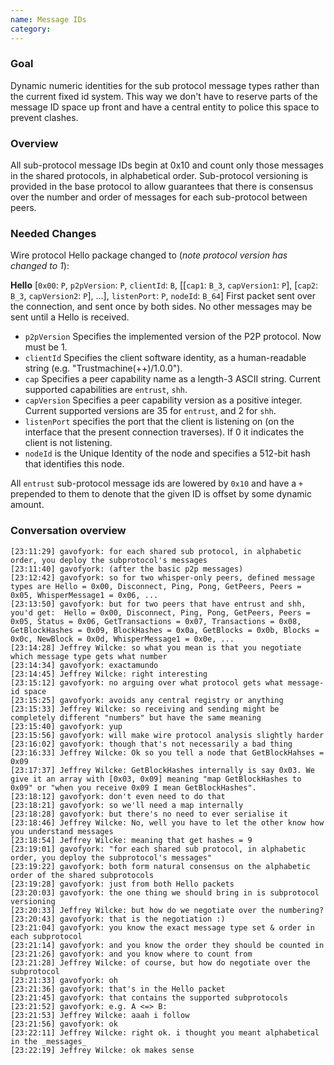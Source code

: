 ```yaml
---
name: Message IDs
category: 
---
```


### Goal

Dynamic numeric identities for the sub protocol message types rather than the current fixed id system. This way we don't have to reserve parts of the message ID space up front and have a central entity to police this space to prevent clashes.

### Overview

All sub-protocol message IDs begin at 0x10 and count only those messages in the shared protocols, in alphabetical order. Sub-protocol versioning is provided in the base protocol to allow guarantees that there is consensus over the number and order of messages for each sub-protocol between peers.

### Needed Changes

Wire protocol Hello package changed to (*note protocol version has changed to 1*):

**Hello**
[`0x00`: `P`, `p2pVersion`: `P`, `clientId`: `B`, [[`cap1`: `B_3`, `capVersion1`: `P`], [`cap2`: `B_3`, `capVersion2`: `P`], ...], `listenPort`: `P`, `nodeId`: `B_64`] First packet sent over the connection, and sent once by both sides. No other messages may be sent until a Hello is received.
* `p2pVersion` Specifies the implemented version of the P2P protocol. Now must be 1.
* `clientId` Specifies the client software identity, as a human-readable string (e.g. "Trustmachine(++)/1.0.0").
* `cap` Specifies a peer capability name as a length-3 ASCII string. Current supported capabilities are `entrust`, `shh`.
* `capVersion` Specifies a peer capability version as a positive integer. Current supported versions are 35 for `entrust`, and 2 for `shh`.
* `listenPort` specifies the port that the client is listening on (on the interface that the present connection traverses). If 0 it indicates the client is not listening.
* `nodeId` is the Unique Identity of the node and specifies a 512-bit hash that identifies this node.

All `entrust` sub-protocol message ids are lowered by `0x10` and have a `+` prepended to them to denote that the given ID is offset by some dynamic amount.

### Conversation overview

```
[23:11:29] gavofyork: for each shared sub protocol, in alphabetic order, you deploy the subprotocol's messages
[23:11:40] gavofyork: (after the basic p2p messages)
[23:12:42] gavofyork: so for two whisper-only peers, defined message types are Hello = 0x00, Disconnect, Ping, Pong, GetPeers, Peers = 0x05, WhisperMessage1 = 0x06, ...
[23:13:50] gavofyork: but for two peers that have entrust and shh, you'd get:  Hello = 0x00, Disconnect, Ping, Pong, GetPeers, Peers = 0x05, Status = 0x06, GetTransactions = 0x07, Transactions = 0x08, GetBlockHashes = 0x09, BlockHashes = 0x0a, GetBlocks = 0x0b, Blocks = 0x0c, NewBlock = 0x0d, WhisperMessage1 = 0x0e, ...
[23:14:28] Jeffrey Wilcke: so what you mean is that you negotiate which message type gets what number
[23:14:34] gavofyork: exactamundo
[23:14:45] Jeffrey Wilcke: right interesting
[23:15:12] gavofyork: no arguing over what protocol gets what message-id space
[23:15:25] gavofyork: avoids any central registry or anything
[23:15:33] Jeffrey Wilcke: so receiving and sending might be completely different "numbers" but have the same meaning
[23:15:40] gavofyork: yup
[23:15:56] gavofyork: will make wire protocol analysis slightly harder
[23:16:02] gavofyork: though that's not necessarily a bad thing
[23:16:33] Jeffrey Wilcke: Ok so you tell a node that GetBlockHahses = 0x09
[23:17:37] Jeffrey Wilcke: GetBlockHashes internally is say 0x03. We give it an array with [0x03, 0x09] meaning "map GetBlockHashes to 0x09" or "when you receive 0x09 I mean GetBlockHashes".
[23:18:12] gavofyork: don't even need to do that
[23:18:21] gavofyork: so we'll need a map internally
[23:18:28] gavofyork: but there's no need to ever serialise it
[23:18:46] Jeffrey Wilcke: No, well you have to let the other know how you understand messages
[23:18:54] Jeffrey Wilcke: meaning that get hashes = 9
[23:19:01] gavofyork: "for each shared sub protocol, in alphabetic order, you deploy the subprotocol's messages"
[23:19:22] gavofyork: both form natural consensus on the alphabetic order of the shared subprotocols
[23:19:28] gavofyork: just from both Hello packets
[23:20:03] gavofyork: the one thing we should bring in is subprotocol versioning
[23:20:33] Jeffrey Wilcke: but how do we negotiate over the numbering?
[23:20:43] gavofyork: that is the negotiation :)
[23:21:04] gavofyork: you know the exact message type set & order in each subprotocol
[23:21:14] gavofyork: and you know the order they should be counted in
[23:21:26] gavofyork: and you know where to count from
[23:21:28] Jeffrey Wilcke: of course, but how do negotiate over the subprotocol
[23:21:33] gavofyork: oh
[23:21:36] gavofyork: that's in the Hello packet
[23:21:45] gavofyork: that contains the supported subprotocols
[23:21:52] gavofyork: e.g. A <=> B:
[23:21:53] Jeffrey Wilcke: aaah i follow
[23:21:56] gavofyork: ok
[23:22:11] Jeffrey Wilcke: right ok. i thought you meant alphabetical in the _messages_
[23:22:19] Jeffrey Wilcke: ok makes sense
```